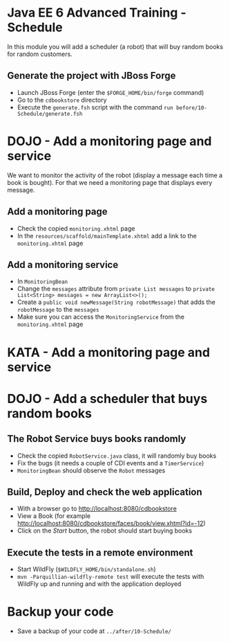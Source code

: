 # Java EE 6 Advanced Training - Schedule

In this module you will add a scheduler (a robot) that will buy random books for random customers.

## Generate the project with JBoss Forge

* Launch JBoss Forge (enter the `$FORGE_HOME/bin/forge` command)
* Go to the `cdbookstore` directory
* Execute the `generate.fsh` script with the command `run before/10-Schedule/generate.fsh` 

# DOJO - Add a monitoring page and service

We want to monitor the activity of the robot (display a message each time a book is bought). For that we need a monitoring page that displays every message.
 
## Add a monitoring page
 
* Check the copied `monitoring.xhtml` page
* In the `resources/scaffold/mainTemplate.xhtml` add a link to the `monitoring.xhtml` page

## Add a monitoring service 

* In `MonitoringBean`
* Change the `messages` attribute from `private List messages` to `private List<String> messages = new ArrayList<>();`
* Create a `public void newMessage(String robotMessage)` that adds the `robotMessage` to the `messages`
* Make sure you can access the `MonitoringService` from the `monitoring.xhtml` page
 
# KATA - Add a monitoring page and service

# DOJO - Add a scheduler that buys random books

## The Robot Service buys books randomly

* Check the copied `RobotService.java` class, it will randomly buy books
* Fix the bugs (it needs a couple of CDI events and a `TimerService`)
* `MonitoringBean` should observe the `Robot` messages

## Build, Deploy and check the web application
                 
* With a browser go to [http://localhost:8080/cdbookstore]()
* View a Book (for example [http://localhost:8080/cdbookstore/faces/book/view.xhtml?id=-12]())
* Click on the _Start_ button, the robot should start buying books

## Execute the tests in a remote environment

* Start WildFly (`$WILDFLY_HOME/bin/standalone.sh`)
* `mvn -Parquillian-wildfly-remote test` will execute the tests with WildFly up and running and with the application deployed

# Backup your code

* Save a backup of your code at `../after/10-Schedule/`
